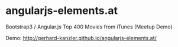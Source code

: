 angularjs-elements.at
=====================

Bootstrap3 / Angular.js Top 400 Movies from iTunes (Meetup Demo)



Demo: http://gerhard-kanzler.github.io/angularjs-elements.at/
